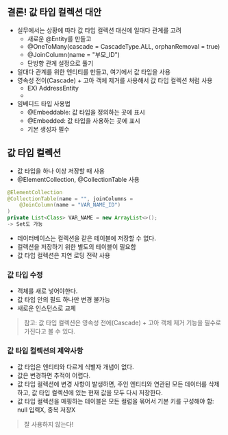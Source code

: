 ## 결론! 값 타입 컬렉션 대안
- 실무에서는 상황에 따라 값 타입 컬렉션 대신에 일대다 관계를 고려
    - 새로운 @Entity를 만들고
    - @OneToMany(cascade = CascadeType.ALL, orphanRemoval = true)
    - @JoinColumn(name = "부모_ID")
    - 단방향 관계 설정으로 풀기
- 일대다 관계를 위한 엔티티를 만들고, 여기에서 값 타입을 사용
- 영속성 전이(Cascade) + 고아 객체 제거를 사용해서 값 타입 컬렉션 처럼 사용
    - EX) AddressEntity
    - 
- 임베디드 타입 사용법
    - @Embeddable: 값 타입을 정의하는 곳에 표시
    - @Embedded: 값 타입을 사용하는 곳에 표시
    - 기본 생성자 필수
      
## 값 타입 컬렉션
- 값 타입을 하나 이상 저장할 때 사용
- @ElementCollection, @CollectionTable 사용
```java
@ElementCollection
@CollectionTable(name = "", joinColumns =
    @JoinColumn(name = "VAR_NAME_ID")
)
private List<Class> VAR_NAME = new ArrayList<>();
-> Set도 가능
```
- 데이터베이스는 컬렉션을 같은 테이블에 저장할 수 없다.
- 컬렉션을 저장하기 위한 별도의 테이블이 필요함
- 값 타입 컬렉션은 지연 로딩 전략 사용

### 값 타입 수정
- 객체를 새로 넣어야한다.
- 값 타입 안의 필드 하나만 변경 불가능
- 새로운 인스턴스로 교체

> 참고: 값 타입 컬렉션은 영속성 전에(Cascade) + 고아 객체 제거 기능을 필수로 가진다고 볼 수 있다.

### 값 타입 컬렉션의 제약사항
- 값 타입은 엔티티와 다르게 식별자 개념이 없다.
- 값은 변경하면 추적이 어렵다.
- 값 타입 컬렉션에 변경 사항이 발생하면, 주인 엔티티와 연관된 모든 데이터를 삭제하고, 값 타입 컬렉션에 있는 현재 값을 모두 다시 저장한다.
- 값 타입 컬렉션을 매핑하는 테이블은 모든 컬럼을 묶어서 기본 키를 구성해야 함: null 입력X, 중복 저장X

> 잘 사용하지 않는다!
